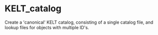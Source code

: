 KELT_catalog
============

Create a 'canonical' KELT catalog, consisting of a single catalog file, and lookup files for objects with multiple ID's.
